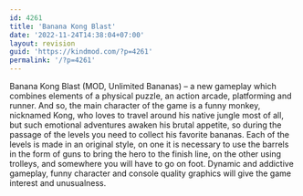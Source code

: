 ```yaml
---
id: 4261
title: 'Banana Kong Blast'
date: '2022-11-24T14:38:04+07:00'
layout: revision
guid: 'https://kindmod.com/?p=4261'
permalink: '/?p=4261'
---
```


Banana Kong Blast (MOD, Unlimited Bananas) – a new gameplay which combines elements of a physical puzzle, an action arcade, platforming and runner. And so, the main character of the game is a funny monkey, nicknamed Kong, who loves to travel around his native jungle most of all, but such emotional adventures awaken his brutal appetite, so during the passage of the levels you need to collect his favorite bananas. Each of the levels is made in an original style, on one it is necessary to use the barrels in the form of guns to bring the hero to the finish line, on the other using trolleys, and somewhere you will have to go on foot. Dynamic and addictive gameplay, funny character and console quality graphics will give the game interest and unusualness.